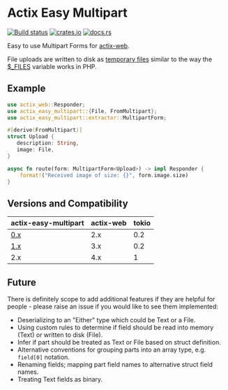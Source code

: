 # Actix Easy Multipart

[![Build status](https://github.com/jacob-pro/actix-easy-multipart/actions/workflows/rust.yml/badge.svg)](https://github.com/jacob-pro/actix-easy-multipart/actions/workflows/rust.yml)
[![crates.io](https://img.shields.io/crates/v/actix-easy-multipart.svg)](https://crates.io/crates/actix-easy-multipart)
[![docs.rs](https://docs.rs/actix-easy-multipart/badge.svg)](https://docs.rs/actix-easy-multipart/latest/actix_easy_multipart/)

Easy to use Multipart Forms for [actix-web](https://github.com/actix/actix-web).

File uploads are written to disk as [temporary files](https://github.com/Stebalien/tempfile) similar to the way the
[$_FILES](https://www.php.net/manual/en/reserved.variables.files.php#89674) variable works in PHP.

## Example

```rust
use actix_web::Responder;
use actix_easy_multipart::{File, FromMultipart};
use actix_easy_multipart::extractor::MultipartForm;

#[derive(FromMultipart)]
struct Upload {
   description: String,
   image: File,
}

async fn route(form: MultipartForm<Upload>) -> impl Responder {
    format!("Received image of size: {}", form.image.size)
}
```

## Versions and Compatibility

| actix-easy-multipart                                              | actix-web | tokio |
|-------------------------------------------------------------------|-----------|-------|
| [0.x](https://github.com/jacob-pro/actix-easy-multipart/tree/0.x) | 2.x       | 0.2   |
| [1.x](https://github.com/jacob-pro/actix-easy-multipart/tree/1.x) | 3.x       | 0.2   |
| 2.x                                                               | 4.x       | 1     |

## Future

There is definitely scope to add additional features if they are helpful for people - please raise an issue
if you would like to see them implemented:

- Deserializing to an "Either" type which could be Text or a File.
- Using custom rules to determine if field should be read into memory (Text) or written to disk (File).
- Infer if part should be treated as Text or File based on struct definition.
- Alternative conventions for grouping parts into an array type, e.g. `field[0]` notation.
- Renaming fields; mapping part field names to alternative struct field names.
- Treating Text fields as binary.
